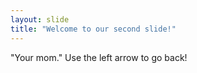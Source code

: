 ```yaml
---
layout: slide
title: "Welcome to our second slide!"
---
```

"Your mom."
Use the left arrow to go back!
